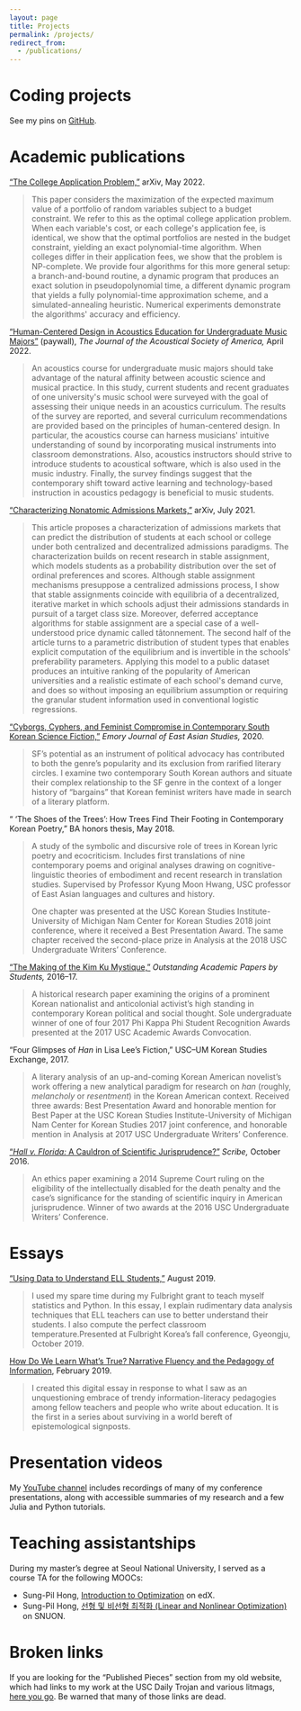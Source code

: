 ```yaml
---
layout: page
title: Projects
permalink: /projects/
redirect_from:
  - /publications/
---
```


<!--
Redirect above is because I used to have separate pages for
projects and publications.
-->

# Coding projects

See my pins on [GitHub](https://github.com/maxkapur).

# Academic publications

[“The College Application Problem,”](https://arxiv.org/abs/2205.01869) arXiv, May 2022.

> This paper considers the maximization of the expected maximum value of a portfolio of random variables subject to a budget constraint. We refer to this as the optimal college application problem. When each variable's cost, or each college's application fee, is identical, we show that the optimal portfolios are nested in the budget constraint, yielding an exact polynomial-time algorithm. When colleges differ in their application fees, we show that the problem is NP-complete. We provide four algorithms for this more general setup: a branch-and-bound routine, a dynamic program that produces an exact solution in pseudopolynomial time, a different dynamic program that yields a fully polynomial-time approximation scheme, and a simulated-annealing heuristic. Numerical experiments demonstrate the algorithms' accuracy and efficiency.


[“Human-Centered Design in Acoustics Education for Undergraduate Music Majors”](https://asa.scitation.org/doi/abs/10.1121/10.0010043) (paywall), *The Journal of the Acoustical Society of America,* April 2022.

> An acoustics course for undergraduate music majors should take advantage of the natural affinity between acoustic science and musical practice. In this study, current students and recent graduates of one university's music school were surveyed with the goal of assessing their unique needs in an acoustics curriculum. The results of the survey are reported, and several curriculum recommendations are provided based on the principles of human-centered design. In particular, the acoustics course can harness musicians' intuitive understanding of sound by incorporating musical instruments into classroom demonstrations. Also, acoustics instructors should strive to introduce students to acoustical software, which is also used in the music industry. Finally, the survey findings suggest that the contemporary shift toward active learning and technology-based instruction in acoustics pedagogy is beneficial to music students.

[“Characterizing Nonatomic Admissions Markets,”](https://arxiv.org/abs/2107.01340) arXiv, July 2021.

> This article proposes a characterization of admissions markets that can predict the distribution of students at each school or college under both centralized and decentralized admissions paradigms. The characterization builds on recent research in stable assignment, which models students as a probability distribution over the set of ordinal preferences and scores. Although stable assignment mechanisms presuppose a centralized admissions process, I show that stable assignments coincide with equilibria of a decentralized, iterative market in which schools adjust their admissions standards in pursuit of a target class size. Moreover, deferred acceptance algorithms for stable assignment are a special case of a well-understood price dynamic called tâtonnement. The second half of the article turns to a parametric distribution of student types that enables explicit computation of the equilibrium and is invertible in the schools' preferability parameters. Applying this model to a public dataset produces an intuitive ranking of the popularity of American universities and a realistic estimate of each school's demand curve, and does so without imposing an equilibrium assumption or requiring the granular student information used in conventional logistic regressions.

[“Cyborgs, Cyphers, and Feminist Compromise in Contemporary South Korean Science Fiction,”](https://maxkapur.com/cyborgs-and-ciphers/) *Emory Journal of East Asian Studies,* 2020.

> SF&rsquo;s potential as an instrument of political advocacy has contributed to both the genre&rsquo;s popularity and its exclusion from rarified literary circles. I examine two contemporary South Korean authors and situate their complex relationship to the SF genre in the context of a longer history of &ldquo;bargains&rdquo; that Korean feminist writers have made in search of a literary platform.

“&nbsp;‘The Shoes of the Trees’: How Trees Find Their Footing in Contemporary Korean Poetry,” BA honors thesis, May 2018.

> A study of the symbolic and discursive role of trees in Korean lyric poetry and ecocriticism. Includes first translations of nine contemporary poems and original analyses drawing on cognitive-linguistic theories of embodiment and recent research in translation studies. Supervised by Professor Kyung Moon Hwang, USC professor of East Asian languages and cultures and history.
>
> One chapter was presented at the USC Korean Studies Institute-University of Michigan Nam Center for Korean Studies 2018 joint conference, where it received a Best Presentation Award. The same chapter received the second-place prize in Analysis at the 2018 USC Undergraduate Writers’ Conference.

[“The Making of the Kim Ku Mystique,”](https://www.scribd.com/document/364446649/OAPS-2016-2017) *Outstanding Academic Papers by Students,* 2016&ndash;17.

> A historical research paper examining the origins of a prominent Korean nationalist and anticolonial activist’s high standing in contemporary Korean political and social thought. Sole undergraduate winner of one of four 2017 Phi Kappa Phi Student Recognition Awards presented at the 2017 USC Academic Awards Convocation.

“Four Glimpses of *Han* in Lisa Lee’s Fiction,” USC–UM Korean Studies Exchange, 2017.

> A literary analysis of an up-and-coming Korean American novelist’s work offering a new analytical paradigm for research on *han* (roughly, *melancholy* or *resentment*) in the Korean American context. Received three awards: Best Presentation Award and honorable mention for Best Paper at the USC Korean Studies Institute-University of Michigan Nam Center for Korean Studies 2017 joint conference, and honorable mention in Analysis at 2017 USC Undergraduate Writers’ Conference.

[“*Hall v. Florida:* A Cauldron of Scientific Jurisprudence?”](http://scribe.usc.edu/hall-v-florida-a-cauldron-of-scientific-jurisprudence/) *Scribe,* October 2016.

> An ethics paper examining a 2014 Supreme Court ruling on the eligibility of the intellectually disabled for the death penalty and the case’s significance for the standing of scientific inquiry in American jurisprudence. Winner of two awards at the 2016 USC Undergraduate Writers’ Conference.

# Essays

[“Using Data to Understand ELL Students,”](https://maxkapur.com/esl-data/) August 2019.
> I used my spare time during my Fulbright grant to teach myself statistics and Python. In this essay, I explain rudimentary data analysis techniques that ELL teachers can use to better understand their students. I also compute the perfect classroom temperature.Presented at Fulbright Korea’s fall conference, Gyeongju, October 2019.

[How Do We Learn What’s True? Narrative Fluency and the Pedagogy of Information](https://maxkapur.com/how-do-we/), February 2019. 

> I created this digital essay in response to what I saw as an unquestioning embrace of trendy information-literacy pedagogies among fellow teachers and people who write about education. It is the first in a series about surviving in a world bereft of epistemological signposts.

# Presentation videos

My [YouTube channel](https://www.youtube.com/maxkapur) includes recordings of many of my conference presentations, along with accessible summaries of my research and a few Julia and Python tutorials. 

# Teaching assistantships

During my master’s degree at Seoul National University, I served as a course TA for the following MOOCs:

- Sung-Pil Hong, [Introduction to Optimization](https://www.edx.org/course/introduction-to-optimization) on edX. 
- Sung-Pil Hong, [선형 및 비선형 최적화 (Linear and Nonlinear Optimization)](https://etl.snu.ac.kr/courses/630f4b716b3fac204b3e4a98) on SNUON.

# Broken links

If you are looking for the “Published Pieces” section from my old website, which had links to my work at the USC Daily Trojan and various litmags, [here you go](https://illusionslopes.blogspot.com/p/published-pieces.html). Be warned that many of those links are dead.
